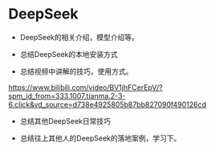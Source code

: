 # DeepSeek



- DeepSeek的相关介绍，模型介绍等。



- 总结DeepSeek的本地安装方式



- 总结视频中讲解的技巧，使用方式。

https://www.bilibili.com/video/BV1jhFCerEpV/?spm_id_from=333.1007.tianma.2-3-6.click&vd_source=d738e4925805b87bb827090f490126cd



- 总结其他DeepSeek日常技巧



- 总结往上其他人的DeepSeek的落地案例，学习下。
